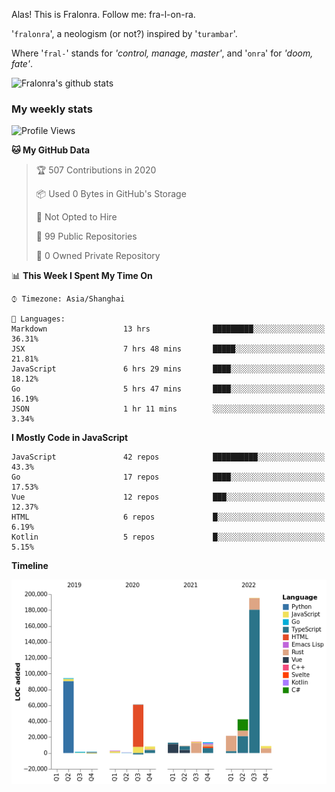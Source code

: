 Alas! This is Fralonra. Follow me: fra-l-on-ra.

'`fralonra`', a neologism (or not?) inspired by '`turambar`'.

Where '`fral-`' stands for *'control, manage, master'*, and '`onra`' for *'doom, fate'*.

![Fralonra's github stats](https://github-readme-stats.vercel.app/api?username=fralonra)

### My weekly stats

<!--START_SECTION:waka-->
![Profile Views](http://img.shields.io/badge/Profile%20Views-2-blue)

**🐱 My GitHub Data** 

> 🏆 507 Contributions in 2020
 > 
> 📦 Used 0 Bytes in GitHub's Storage 
 > 
> 🚫 Not Opted to Hire
 > 
> 📜 99 Public Repositories 
 > 
> 🔑 0 Owned Private Repository 
 > 
📊 **This Week I Spent My Time On** 

```text
⌚︎ Timezone: Asia/Shanghai

💬 Languages: 
Markdown                 13 hrs              █████████░░░░░░░░░░░░░░░░   36.31% 
JSX                      7 hrs 48 mins       █████░░░░░░░░░░░░░░░░░░░░   21.81% 
JavaScript               6 hrs 29 mins       ████░░░░░░░░░░░░░░░░░░░░░   18.12% 
Go                       5 hrs 47 mins       ████░░░░░░░░░░░░░░░░░░░░░   16.19% 
JSON                     1 hr 11 mins        ░░░░░░░░░░░░░░░░░░░░░░░░░   3.34%

```

**I Mostly Code in JavaScript** 

```text
JavaScript               42 repos            ██████████░░░░░░░░░░░░░░░   43.3% 
Go                       17 repos            ████░░░░░░░░░░░░░░░░░░░░░   17.53% 
Vue                      12 repos            ███░░░░░░░░░░░░░░░░░░░░░░   12.37% 
HTML                     6 repos             █░░░░░░░░░░░░░░░░░░░░░░░░   6.19% 
Kotlin                   5 repos             █░░░░░░░░░░░░░░░░░░░░░░░░   5.15%

```


**Timeline**

![Chart not found](https://github.com/fralonra/fralonra/blob/master/charts/bar_graph.png) 


<!--END_SECTION:waka-->